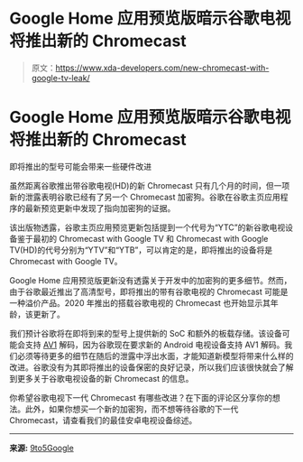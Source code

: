 # Google Home 应用预览版暗示谷歌电视将推出新的 Chromecast

> 原文：<https://www.xda-developers.com/new-chromecast-with-google-tv-leak/>

# Google Home 应用预览版暗示谷歌电视将推出新的 Chromecast

即将推出的型号可能会带来一些硬件改进

虽然距离谷歌推出带谷歌电视(HD)的新 Chromecast 只有几个月的时间，但一项新的泄露表明谷歌已经有了另一个 Chromecast 加密狗。谷歌在谷歌主页应用程序的最新预览更新中发现了指向加密狗的证据。

该出版物透露，谷歌主页应用预览更新包括提到一个代号为“YTC”的新谷歌电视设备鉴于最初的 Chromecast with Google TV 和 Chromecast with Google TV(HD)的代号分别为“YTV”和“YTB”，可以肯定的是，即将推出的设备将是 Chromecast with Google TV。

Google Home 应用预览版更新没有透露关于开发中的加密狗的更多细节。然而，由于谷歌最近推出了高清型号，即将推出的带有谷歌电视的 Chromecast 可能是一种溢价产品。2020 年推出的搭载谷歌电视的 Chromecast 也开始显示其年龄，该更新了。

我们预计谷歌将在即将到来的型号上提供新的 SoC 和额外的板载存储。该设备可能会支持 [AV1](https://www.xda-developers.com/av1/) 解码，因为谷歌现在要求新的 Android 电视设备支持 AV1 解码。我们必须等待更多的细节在随后的泄露中浮出水面，才能知道新模型将带来什么样的改进。谷歌没有为其即将推出的设备保密的良好记录，所以我们应该很快就会了解到更多关于谷歌电视设备的新 Chromecast 的信息。

你希望谷歌电视下一代 Chromecast 有哪些改进？在下面的评论区分享你的想法。此外，如果你想买一个新的加密狗，而不想等待谷歌的下一代 Chromecast，请查看我们的最佳安卓电视设备综述。

* * *

**来源:** [9to5Google](https://9to5google.com/2023/01/12/new-chromecast-google-tv/)
